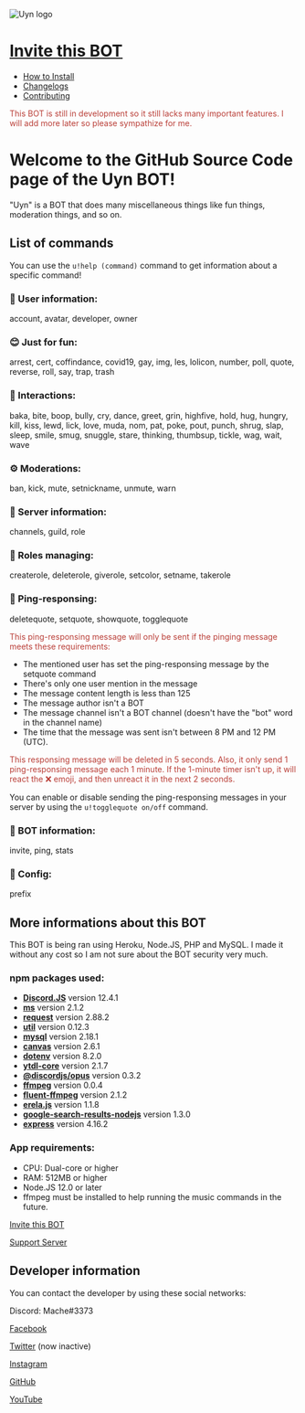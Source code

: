 ![Uyn logo](https://i.imgur.com/1UHPT0e.png)

# [Invite this BOT](https://discord.com/oauth2/authorize?client_id=770981744165519390&scope=bot&permissions=271707254)

* [How to Install](https://www.github.com/LilShieru/Uyn/blob/master/INSTALL.md)
* [Changelogs](https://www.github.com/LilShieru/Uyn/blob/master/CHANGELOGS.md)
* [Contributing](https://www.github.com/LilShieru/Uyn/blob/master/CONTRIBUTING.md)

<span style="color:#ba3f38">This BOT is still in development so it still lacks many important features. I will add more later so please sympathize for me.</span>

# Welcome to the GitHub Source Code page of the Uyn BOT!

"Uyn" is a BOT that does many miscellaneous things like fun things, moderation things, and so on.

## List of commands
You can use the `u!help (command)` command to get information about a specific command!

### 👥 User information:
account, avatar, developer, owner

### 😊 Just for fun:
arrest, cert, coffindance, covid19, gay, img, les, lolicon, number, poll, quote, reverse, roll, say, trap, trash

### 👋 Interactions:
baka, bite, boop, bully, cry, dance, greet, grin, highfive, hold, hug, hungry, kill, kiss, lewd, lick, love, muda, nom, pat, poke, pout, punch, shrug, slap, sleep, smile, smug, snuggle, stare, thinking, thumbsup, tickle, wag, wait, wave

### ⚙️ Moderations:
ban, kick, mute, setnickname, unmute, warn

### 🚩 Server information:
channels, guild, role

### 📜 Roles managing:
createrole, deleterole, giverole, setcolor, setname, takerole

### 💬 Ping-responsing:
deletequote, setquote, showquote, togglequote

<span style="color:#ba3f38">This ping-responsing message will only be sent if the pinging message meets these requirements:</span>
  * The mentioned user has set the ping-responsing message by the setquote command
  * There's only one user mention in the message
  * The message content length is less than 125
  * The message author isn't a BOT
  * The message channel isn't a BOT channel (doesn't have the "bot" word in the channel name)
  * The time that the message was sent isn't between 8 PM and 12 PM (UTC).

<span style="color:#ba3f38">This responsing message will be deleted in 5 seconds. Also, it only send 1 ping-responsing message each 1 minute. If the 1-minute timer isn't up, it will react the ❌ emoji, and then unreact it in the next 2 seconds.</span>

You can enable or disable sending the ping-responsing messages in your server by using the `u!togglequote on/off` command.

### 🤖 BOT information:
invite, ping, stats

### 👋 Config:
prefix

## More informations about this BOT
This BOT is being ran using Heroku, Node.JS, PHP and MySQL. I made it without any cost so I am not sure about the BOT security very much.

### npm packages used:

* **[Discord.JS](https://www.npmjs.com/package/discord.js)** version 12.4.1
* **[ms](https://www.npmjs.com/package/ms)** version 2.1.2
* **[request](https://www.npmjs.com/package/request)** version 2.88.2
* **[util](https://www.npmjs.com/package/util)** version 0.12.3
* **[mysql](https://www.npmjs.com/package/mysql)** version 2.18.1
* **[canvas](https://www.npmjs.com/package/canvas)** version 2.6.1
* **[dotenv](https://www.npmjs.com/package/dotenv)** version 8.2.0
* **[ytdl-core](https://www.npmjs.com/package/ytdl-core)** version 2.1.7
* **[@discordjs/opus](https://www.npmjs.com/package/@discordjs/opus)** version 0.3.2
* **[ffmpeg](https://www.npmjs.com/package/ffmpeg)** version 0.0.4
* **[fluent-ffmpeg](https://www.npmjs.com/package/fluent-ffmpeg)** version 2.1.2
* **[erela.js](https://www.npmjs.com/package/erela.js)** version 1.1.8
* **[google-search-results-nodejs](https://www.npmjs.com/package/google-search-results-nodejs)** version 1.3.0
* **[express](https://www.npmjs.com/package/express)** version 4.16.2

### App requirements:

* CPU: Dual-core or higher
* RAM: 512MB or higher
* Node.JS 12.0 or later
* ffmpeg must be installed to help running the music commands in the future.

[Invite this BOT](https://discord.com/oauth2/authorize?client_id=770981744165519390&scope=bot&permissions=271707254)

[Support Server](https://discord.gg/v9c27j9CQ6)

## Developer information
You can contact the developer by using these social networks:

Discord: Mache#3373

[Facebook](https://www.facebook.com/Yonaka12)

[Twitter](https://www.twitter.com/reallynotciel) (now inactive)

[Instagram](https://www.instagram.com/reallynotciel)

[GitHub](https://www.github.com/LilShieru)

[YouTube](https://www.youtube.com/c/yutorimegami)